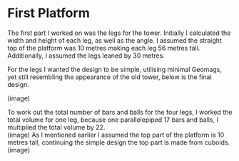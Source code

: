 # First Platform

The first part I worked on was the legs for the tower. Initially I calculated the width and height of each leg, as well as the angle. I assumed the straight top of the platform was 10 metres making each leg 56 metres tall. Additionally, I assumed the legs leaned by 30 metres.  

For the legs I wanted the design to be simple, utilising minimal Geomags, yet still resembling the appearance of the old tower, below is the final design.  

(image)

To work out the total number of bars and balls for the four legs, I worked the total volume for one leg, because one parallelepiped 17 bars and balls, I multiplied the total volume by 22.  
(image)
As I mentioned earlier I assumed the top part of the platform is 10 metres tall, continuing the simple design the top part is made from cuboids.
(image)























